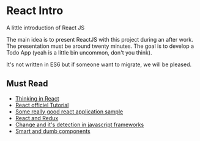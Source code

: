 # React Intro

A little introduction of React JS

The main idea is to present ReactJS with this project during an after work. The presentation must be around twenty minutes. The goal is to develop a Todo App (yeah is a little bin uncommon, don't you think).

It's not written in ES6 but if someone want to migrate, we will be pleased.

## Must Read

* [Thinking in React](https://facebook.github.io/react/docs/thinking-in-react.html)
* [React officiel Tutorial](http://facebook.github.io/react/docs/tutorial.html)
* [Some really good react application sample](https://react.rocks/)
* [React and Redux](http://redux.js.org/docs/basics/UsageWithReact.html)
* [Change and it's detection in javascript frameworks](http://teropa.info/blog/2015/03/02/change-and-its-detection-in-javascript-frameworks.html)
* [Smart and dumb components](https://medium.com/@dan_abramov/smart-and-dumb-components-7ca2f9a7c7d0)
